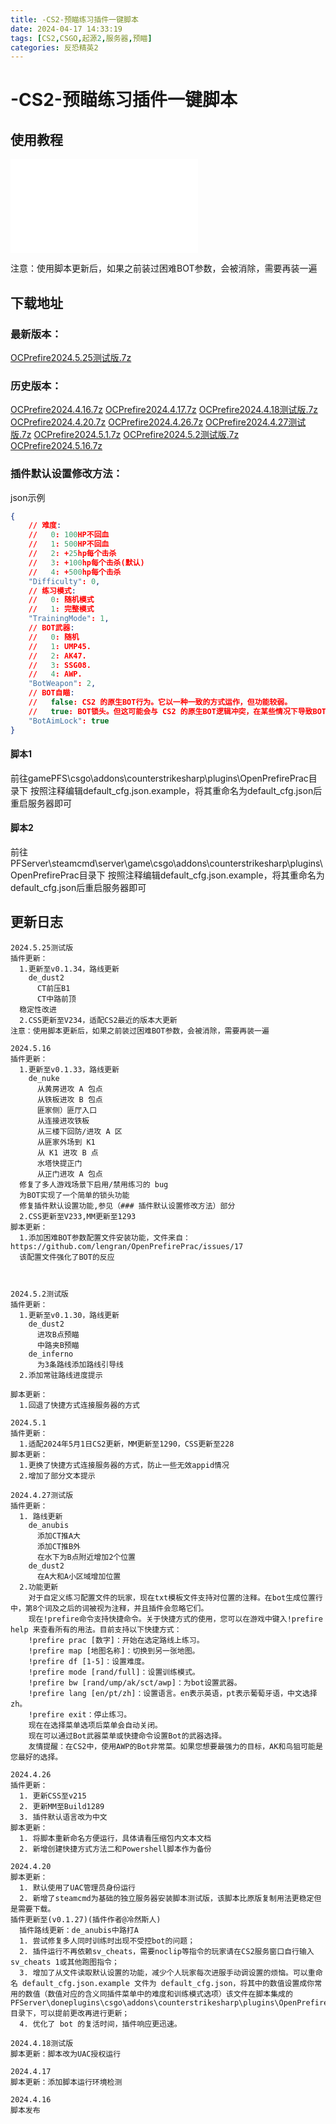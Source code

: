 ```yaml
---
title: -CS2-预瞄练习插件一键脚本
date: 2024-04-17 14:33:19
tags: [CS2,CSGO,起源2,服务器,预瞄]
categories: 反恐精英2
---
```

# -CS2-预瞄练习插件一键脚本

## 使用教程

<iframe src="//player.bilibili.com/player.html?aid=1253152296&bvid=BV1zJ4m1p7X2&cid=1508793003&p=1" scrolling="no" frameborder="no" framespacing="0" allowfullscreen="true"> </iframe>

注意：使用脚本更新后，如果之前装过困难BOT参数，会被消除，需要再装一遍

## 下载地址

### 最新版本：

<a href="OCPrefire2024.5.25测试版.7z">OCPrefire2024.5.25测试版.7z</a>

### 历史版本：
<a href="OCPrefire2024.4.16.7z">OCPrefire2024.4.16.7z</a>
<a href="OCPrefire2024.4.17.7z">OCPrefire2024.4.17.7z</a>
<a href="OCPrefire2024.4.18测试版.7z">OCPrefire2024.4.18测试版.7z</a>
<a href="OCPrefire2024.4.20.7z">OCPrefire2024.4.20.7z</a>
<a href="OCPrefire2024.4.26.7z">OCPrefire2024.4.26.7z</a>
<a href="OCPrefire2024.4.27测试版.7z">OCPrefire2024.4.27测试版.7z</a>
<a href="OCPrefire2024.5.1.7z">OCPrefire2024.5.1.7z</a>
<a href="OCPrefire2024.5.2测试版.7z">OCPrefire2024.5.2测试版.7z</a>
<a href="OCPrefire2024.5.16.7z">OCPrefire2024.5.16.7z</a>

### 插件默认设置修改方法：
json示例
```json
{
    // 难度:
    //   0: 100HP不回血
    //   1: 500HP不回血
    //   2: +25hp每个击杀
    //   3: +100hp每个击杀(默认)
    //   4: +500hp每个击杀
    "Difficulty": 0,
    // 练习模式:
    //   0: 随机模式
    //   1: 完整模式
    "TrainingMode": 1,
    // BOT武器:
    //   0: 随机
    //   1: UMP45.
    //   2: AK47.
    //   3: SSG08.
    //   4: AWP.
    "BotWeapon": 2,
    // BOT自瞄:
    //   false: CS2 的原生BOT行为。它以一种一致的方式运作，但功能较弱。
    //   true: BOT锁头。但这可能会与 CS2 的原生BOT逻辑冲突，在某些情况下导致BOT不做出反应。
    "BotAimLock": true
}
```

#### 脚本1
前往gamePFS\csgo\addons\counterstrikesharp\plugins\OpenPrefirePrac目录下
按照注释编辑default_cfg.json.example，将其重命名为default_cfg.json后重启服务器即可

#### 脚本2
前往PFServer\steamcmd\server\game\csgo\addons\counterstrikesharp\plugins\OpenPrefirePrac目录下
按照注释编辑default_cfg.json.example，将其重命名为default_cfg.json后重启服务器即可

## 更新日志

```
2024.5.25测试版
插件更新：
  1.更新至v0.1.34，路线更新
    de_dust2
      CT前压B1
      CT中路前顶
  稳定性改进
  2.CSS更新至V234，适配CS2最近的版本大更新
注意：使用脚本更新后，如果之前装过困难BOT参数，会被消除，需要再装一遍

2024.5.16
插件更新：
  1.更新至v0.1.33，路线更新
    de_nuke
      从黄房进攻 A 包点
      从铁板进攻 B 包点
      匪家侧）匪厅入口
      从连接进攻铁板
      从三楼下回防/进攻 A 区
      从匪家外场到 K1
      从 K1 进攻 B 点
      水塔快提正门
      从正门进攻 A 包点
  修复了多人游戏场景下启用/禁用练习的 bug
  为BOT实现了一个简单的锁头功能
  修复插件默认设置功能,参见（### 插件默认设置修改方法）部分
  2.CSS更新至V233,MM更新至1293
脚本更新：
  1.添加困难BOT参数配置文件安装功能，文件来自：https://github.com/lengran/OpenPrefirePrac/issues/17
  该配置文件强化了BOT的反应
  


2024.5.2测试版
插件更新：
  1.更新至v0.1.30，路线更新
    de_dust2
      进攻B点预瞄
      中路夹B预瞄
    de_inferno
      为3条路线添加路线引导线
  2.添加常驻路线进度提示

脚本更新：
  1.回退了快捷方式连接服务器的方式

2024.5.1
插件更新：
  1.适配2024年5月1日CS2更新，MM更新至1290，CSS更新至228
脚本更新：
  1.更换了快捷方式连接服务器的方式，防止一些无效appid情况
  2.增加了部分文本提示

2024.4.27测试版
插件更新：
  1. 路线更新
    de_anubis
      添加CT推A大
      添加CT推B外
      在水下为B点附近增加2个位置
    de_dust2
      在A大和A小区域增加位置
  2.功能更新
    对于自定义练习配置文件的玩家，现在txt模板文件支持对位置的注释。在bot生成位置行中，第8个词及之后的词被视为注释，并且插件会忽略它们。
    现在!prefire命令支持快捷命令。关于快捷方式的使用，您可以在游戏中键入!prefire help 来查看所有的用法。目前支持以下快捷方式：
    !prefire prac [数字]：开始在选定路线上练习。
    !prefire map [地图名称]：切换到另一张地图。
    !prefire df [1-5]：设置难度。
    !prefire mode [rand/full]：设置训练模式。
    !prefire bw [rand/ump/ak/sct/awp]：为bot设置武器。
    !prefire lang [en/pt/zh]：设置语言。en表示英语，pt表示葡萄牙语，中文选择zh。
    !prefire exit：停止练习。
    现在在选择菜单选项后菜单会自动关闭。
    现在可以通过Bot武器菜单或快捷命令设置Bot的武器选择。
    友情提醒：在CS2中，使用AWP的Bot非常菜。如果您想要最强力的目标，AK和鸟狙可能是您最好的选择。

2024.4.26
插件更新：
  1. 更新CSS至v215
  2. 更新MM至Build1289
  3. 插件默认语言改为中文
脚本更新：
  1. 将脚本重新命名方便运行，具体请看压缩包内文本文档
  2. 新增创建快捷方式方法二和Powershell脚本作为备份

2024.4.20
脚本更新：
  1. 默认使用了UAC管理员身份运行
  2. 新增了steamcmd为基础的独立服务器安装脚本测试版，该脚本比原版复制用法更稳定但是需要下载。
插件更新至(v0.1.27)(插件作者@冷然斯人)
  插件路线更新：de_anubis中路打A
  1. 尝试修复多人同时训练时出现不受控bot的问题；
  2. 插件运行不再依赖sv_cheats，需要noclip等指令的玩家请在CS2服务窗口自行输入sv_cheats 1或其他跑图指令；
  3. 增加了从文件读取默认设置的功能，减少个人玩家每次进服手动调设置的烦恼。可以重命名 default_cfg.json.example 文件为 default_cfg.json，将其中的数值设置成你常用的数值（数值对应的含义同插件菜单中的难度和训练模式选项）该文件在脚本集成的PFServer\doneplugins\csgo\addons\counterstrikesharp\plugins\OpenPrefirePrac目录下，可以提前更改再进行更新；
  4. 优化了 bot 的复活时间，插件响应更迅速。

2024.4.18测试版
脚本更新：脚本改为UAC授权运行

2024.4.17
脚本更新：添加脚本运行环境检测

2024.4.16
脚本发布
```